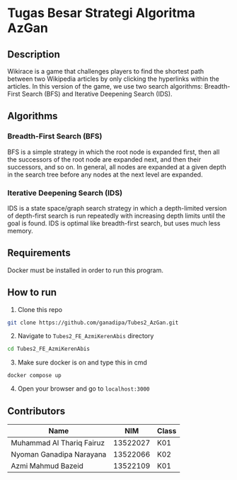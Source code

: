 # Tugas Besar Strategi Algoritma AzGan
## Description
Wikirace is a game that challenges players to find the shortest path between two Wikipedia articles by only clicking the hyperlinks within the articles. In this version of the game, we use two search algorithms: Breadth-First Search (BFS) and Iterative Deepening Search (IDS).

## Algorithms

### Breadth-First Search (BFS)
BFS is a simple strategy in which the root node is expanded first, then all the successors of the root node are expanded next, and then their successors, and so on. In general, all nodes are expanded at a given depth in the search tree before any nodes at the next level are expanded.

### Iterative Deepening Search (IDS)
IDS is a state space/graph search strategy in which a depth-limited version of depth-first search is run repeatedly with increasing depth limits until the goal is found. IDS is optimal like breadth-first search, but uses much less memory.

## Requirements
Docker must be installed in order to run this program.

## How to run
1. Clone this repo
 ```bash
 git clone https://github.com/ganadipa/Tubes2_AzGan.git
 ```

2. Navigate to `Tubes2_FE_AzmiKerenAbis` directory

  ```bash
  cd Tubes2_FE_AzmiKerenAbis
  ``` 


3. Make sure docker is on and type this in cmd
```
docker compose up
```
4. Open your browser and go to ```localhost:3000 ```

## Contributors
| Name | NIM | Class |
| ---- | -------- | ----- |
|Muhammad Al Thariq Fairuz|13522027|K01|
|Nyoman Ganadipa Narayana|13522066|K02|
|Azmi Mahmud Bazeid|13522109|K01|



